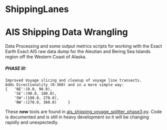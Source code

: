 ShippingLanes
=============

# AIS Shipping Data Wrangling

Data Processing and some output metrics scripts for working with the Exact Earth 
Exact AIS raw data dump for the Aleutian and Bering Sea Islands region off the Western 
Coast of Alaska.

##### PHASE III:

    Improved Voyage slicing and cleanup of voyage line transects. 
    Adds Directionality (0-360) and in a more simple way:
    {   'NE':(0.0, 90.0),
        'SE':(90.0, 180.0),
        'SW':(180.0, 270.0),
        'NW':(270.0, 360.0)     }

These **new** tools are found in [ais_shipping_voyage_splitter_phase3].py.  Code is documented and is still in heavy development so it will be changing rapidly and unexpectedly.


[ais_shipping_voyage_splitter_phase3]:https://github.com/EarthScientist/ShippingLanes/blob/master/ais_shipping_voyage_splitter_phase3.py

